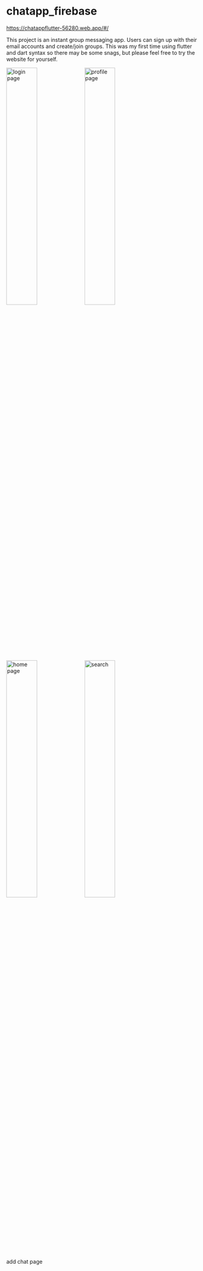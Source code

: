 # chatapp_firebase
https://chatappflutter-56280.web.app/#/

This project is an instant group messaging app. Users can sign up with their email accounts and create/join groups. This was my first time using flutter and dart syntax so there may be some snags, but please feel free to try the website for yourself.

<div class="row">
<img style="height:40%" alt="login page" src="https://user-images.githubusercontent.com/82106636/198838380-6980b155-d93d-44e6-a983-16b7c34ef007.png">

<img style="height:40%" alt="profile page" src="https://user-images.githubusercontent.com/82106636/198838382-8c5e3ecd-9262-47e7-93d5-1ee971bb2466.png">

<img style="height:40%" alt="home page" src="https://user-images.githubusercontent.com/82106636/198838384-02fd8795-4db3-4132-82b9-923f69f8c056.png">

<img style="height:40%" alt="search" src="https://user-images.githubusercontent.com/82106636/198838390-2d0ff7cf-c452-4610-8ca4-c6c3b39e9dcf.png">
</div>

add chat page
